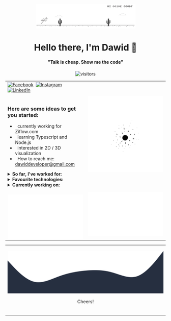 <p align="center"><img width="313" height="77" src="https://github.com/ui-d/ui-d/blob/main/transparent.gif?raw=true"></p>

<p>
  <h1 align="center"><b>Hello there, I'm Dawid 🦩</b></h1>
</p>

<p>
  <h4 align="center"><b>"Talk is cheap. Show me the code"</b></h4>
</p>

<p align="center">
    <img align="center" alt="visitors" src="https://gpvc.arturio.dev/Sumanth-Talluri" />
</p>

<table>
<tr>
<td width="50%"><a href="https://www.facebook.com/uideveloper2020"><img src="https://img.shields.io/badge/facebook-%2323435f.svg?&style=for-the-badge&logo=facebook&logoColor=white" alt="Facebook" /></a>&nbsp;
<a href="https://youtube.com/uideveloper"><img src="https://img.shields.io/badge/youtube-%23E4405F.svg?&style=for-the-badge&logo=youtube&logoColor=white" alt="Instagram" /></a>&nbsp;
<a href="https://www.linkedin.com/in/dawid-nawrocki/"><img src="https://img.shields.io/badge/linkedin-%2323435f.svg?&style=for-the-badge&logo=linkedin&logoColor=white" alt="LinkedIn" /></a>&nbsp;
<br><br>
<h3>Here are some ideas to get you started:</h3>

- &nbsp; currently working for Ziflow.com
- &nbsp; learning Typescript and Node.js
- &nbsp; interested in 2D / 3D visualization
- &nbsp; How to reach me: dawiddeveloper@gmail.com

<details>
    <summary><b>So far, I've worked for:</b></summary><br/>

- Upwork
- Netguru
- Ziflow

</details>
<details>
    <summary><b>Favourite technologies:</b></summary><br/>

- JavaScript
- Vue.js
- React.js
- CSS3

</details>
<details>
    <summary><b>Currently working on:</b></summary><br/>

- YouTube Channel

</details>

<td>  <img width="470" alt="GIF" src="https://github.com/ui-d/ui-d/blob/main/transparent-anim.gif?raw=true" /></td>

</td>

</tr>

<tr>
<td>
<br><img align="left" src="https://raw.githubusercontent.com/ui-d/stats/5ed16d30a8a675f66f2336802f694047d3f87e4f/generated/overview.svg"></td>

<td><img align="right" src="https://raw.githubusercontent.com/ui-d/stats/5ed16d30a8a675f66f2336802f694047d3f87e4f/generated/languages.svg"><br></td>

</tr>

</table>

<table><tr><td>
<br>
<img src="https://raw.githubusercontent.com/ui-d/ui-d/ac9eeef3728fe2c9023f26a05784a5250116692d/footer.svg" /><p align="center">Cheers!</p><br></td></tr></table>
